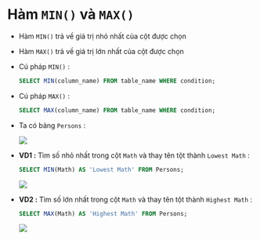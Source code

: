 # Hàm `MIN()` và `MAX()`
- Hàm `MIN()` trả về giá trị nhỏ nhất của cột được chọn
- Hàm `MAX()` trả về giá trị lớn nhất của cột được chọn
- Cú pháp `MIN()` :
    ```sql
    SELECT MIN(column_name) FROM table_name WHERE condition;
    ```
- Cú pháp `MAX()` :
    ```sql
    SELECT MAX(column_name) FROM table_name WHERE condition;
    ```
- Ta có bảng `Persons` :

    <img src=https://i.imgur.com/pyyxzqi.png>

- **VD1 :** Tìm số nhỏ nhất trong cột `Math` và thay tên tột thành `Lowest Math` :
    ```sql
    SELECT MIN(Math) AS 'Lowest Math' FROM Persons;
    ```
    <img src=https://i.imgur.com/sP9jPYy.png>
    
- **VD2 :** Tìm số lớn nhất trong cột `Math` và thay tên tột thành `Highest Math` :
    ```sql
    SELECT MAX(Math) AS 'Highest Math' FROM Persons;
    ```
    <img src=https://i.imgur.com/KpCYZWM.png>
